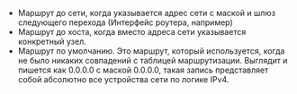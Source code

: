 - Маршрут до сети, когда указывается адрес сети с маской и шлюз следующего перехода (Интерфейс роутера, например)
- Маршрут до хоста, когда вместо адреса сети указывается конкретный узел.
- Маршрут по умолчанию. Это маршрут, который используется, когда не было никаких совпадений с таблицей маршрутизации. Выглядит и пишется как 0.0.0.0 с маской 0.0.0.0, такая запись представляет собой абсолютно все устройства сети по логике IPv4.